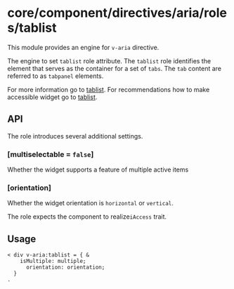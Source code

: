 # core/component/directives/aria/roles/tablist

This module provides an engine for `v-aria` directive.

The engine to set `tablist` role attribute.
The `tablist` role identifies the element that serves as the container for a set of `tabs`. The `tab` content are referred to as `tabpanel` elements.

For more information go to [tablist](`https://developer.mozilla.org/en-US/docs/Web/Accessibility/ARIA/Roles/tablist_role`).
For recommendations how to make accessible widget go to [tablist](`https://www.w3.org/WAI/ARIA/apg/patterns/tabpanel/`).

## API

The role introduces several additional settings.

### [multiselectable = `false`]

Whether the widget supports a feature of multiple active items

### [orientation]

Whether the widget orientation is `horizontal` or `vertical`.

The role expects the component to realize`iAccess` trait.

## Usage

```
< div v-aria:tablist = { &
    isMultiple: multiple;
	  orientation: orientation;
  }
.
```
